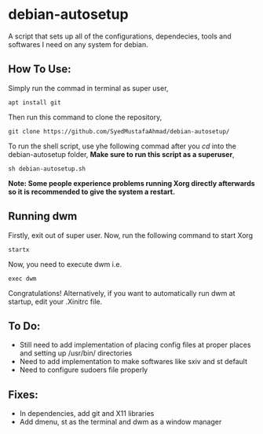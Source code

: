 # debian-autosetup
A script that sets up all of the configurations, dependecies, tools and softwares I need on any system for debian.

## How To Use:
Simply run the commad in terminal as super user,
```console
apt install git
```
Then run this command to clone the repository,
```console
git clone https://github.com/SyedMustafaAhmad/debian-autosetup/
```
To run the shell script, use yhe following commad after you _cd_ into the debian-autosetup folder,
**Make sure to run this script as a superuser**,
```console
sh debian-autosetup.sh
```
__Note: Some people experience problems running Xorg directly afterwards so it is recommended to give the system a restart.__

## Running dwm
Firstly, exit out of super user. Now, run the following command to start Xorg
```console
startx
```
Now, you need to execute dwm i.e.
```console
exec dwm
```
Congratulations!
Alternatively, if you want to automatically run dwm at startup, edit your .Xinitrc file.

## To Do:
  - Still need to add implementation of placing config files at proper places and setting up /usr/bin/ directories
  - Need to add implementation to make softwares like sxiv and st default
  - Need to configure sudoers file properly

## Fixes:
  - In dependencies, add git and X11 libraries
  - Add dmenu, st as the terminal and dwm as a window manager
